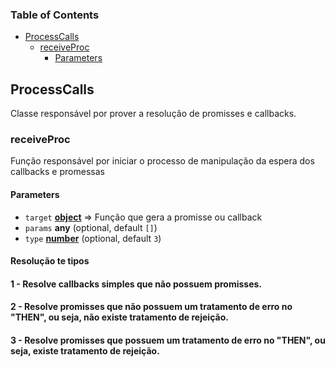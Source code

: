 <!-- Generated by documentation.js. Update this documentation by updating the source code. -->

### Table of Contents

-   [ProcessCalls][1]
    -   [receiveProc][2]
        -   [Parameters][3]

## ProcessCalls

Classe responsável por prover a resolução de promisses e callbacks.

### receiveProc

Função responsável por iniciar o processo de manipulação da espera dos callbacks e promessas

#### Parameters

-   `target` **[object][9]** => Função que gera a promisse ou callback
-   `params` **any**  (optional, default `[]`)
-   `type` **[number][10]**  (optional, default `3`)

#### Resolução te tipos
#### 1 - Resolve callbacks simples que não possuem promisses.
#### 2 - Resolve promisses que não possuem um tratamento de erro no "THEN", ou seja, não existe tratamento de rejeição.
#### 3 - Resolve promisses que possuem um tratamento de erro no "THEN", ou seja, existe tratamento de rejeição.

[1]: #processcalls

[2]: #receiveproc

[3]: #parameters

[9]: https://developer.mozilla.org/docs/Web/JavaScript/Reference/Global_Objects/Object

[10]: https://developer.mozilla.org/docs/Web/JavaScript/Reference/Global_Objects/Number